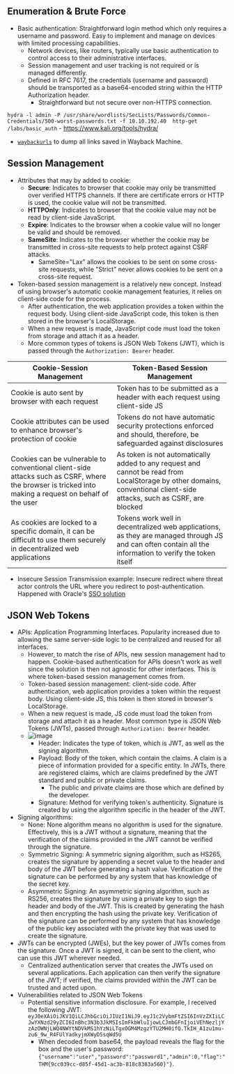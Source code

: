 ## Enumeration & Brute Force
- Basic authentication: Straightforward login method which only requires a username and password. Easy to implement and manage on devices with limited processing capabilities.
  - Network devices, like routers, typically use basic authentication to control access to their administrative interfaces.
  - Session management and user tracking is not required or is managed differently.
  - Defined in RFC 7617, the credentials (username and password) should be transported as a base64-encoded string within the HTTP Authorization header.
    - Straightforward but not secure over non-HTTPS connection.  

`hydra -l admin -P /usr/share/wordlists/SecLists/Passwords/Common-Credentials/500-worst-passwords.txt -f 10.10.192.40  http-get /labs/basic_auth` - https://www.kali.org/tools/hydra/
- [`waybackurls`](https://github.com/tomnomnom/waybackurls) to dump all links saved in Wayback Machine.

## Session Management
- Attributes that may by added to cookie:
  - **Secure**: Indicates to browser that cookie may only be transmitted over verified HTTPS channels. If there are certificate errors or HTTP is used, the cookie value will not be transmitted.
  - **HTTPOnly**: Indicates to browser that the cookie value may not be read by client-side JavaScript.
  - **Expire**: Indicates to the browser when a cookie value will no longer be valid and should be removed.
  - **SameSite**: Indicates to the browser whether the cookie may be transmitted in cross-site requests to help protect against CSRF attacks.
    - SameSite="Lax" allows the cookies to be sent on some cross-site requests, while "Strict" never allows cookies to be sent on a cross-site request.
- Token-based session management is a relatively new concept. Instead of using browser's automatic cookie management featuries, it relies on client-side code for the process.
  - After authentication, the web application provides a token within the request body. Using client-side JavaScript code, this token is then stored in the browser's LocalStorage.
  - When a new request is made, JavaScript code must load the token from storage and attach it as a header.
  - More common types of tokens is JSON Web Tokens (JWT), which is passed through the `Authorization: Bearer` header. 

|Cookie-Session Management|Token-Based Session Management|
|-----------|-----------|
|Cookie is auto sent by browser with each request|Token has to be submitted as a header with each request using client-side JS|
|Cookie attributes can be used to enhance browser's protection of cookie|Tokens do not have automatic security protections enforced and should, therefore, be safeguarded against disclosures|
|Cookies can be vulnerable to conventional client-side attacks such as CSRF, where the browser is tricked into making a request on behalf of the user|As token is  not automatically added to any request and cannot be read from LocalStorage by other domains, conventional client-side attacks, such as CSRF, are blocked|
|As cookies are locked to a specific domain, it can be difficult to use them securely in decentralized web applications|Tokens work well in decentralized web applications, as they are managed through JS and can often contain all the information to verify the token itself|

- Insecure Session Transmission example: Insecure redirect where threat actor controls the URL where you redirect to post-authentication. Happened with Oracle's [SSO solution](https://krbtgt.pw/oracle-oam-10g-session-hijacking/)

## JSON Web Tokens
- APIs: Application Programming Interfaces. Popularity increased due to allowing the same server-side logic to be centralized and reused for all interfaces.
  - However, to match the rise of APIs, new session management had to happen. Cookie-based authentication for APIs doesn't work as well since the solution is then not agnostic for other interfaces. This is where token-based session management comes from.
  - Token-based session management: client-side code. After authentication, web application provides a token within the request body. Using client-side JS, this token is then stored in browser's LocalStorage.
  - When a new request is made, JS code must load the token from storage and attach it as a header. Most common type is JSON Web Tokens (JWTs), passed through `Authorization: Bearer` header.
  - ![image](https://github.com/user-attachments/assets/b7cfcf0c-932a-41a1-86e3-65803969520d)
    - Header: Indicates the type of token, which is JWT, as well as the signing algorithm.
    - Payload: Body of the token, which contain the claims. A claim is a piece of information provided for a specific entity. In JWTs, there are registered claims, which are claims predefined by the JWT standard and public or private claims.
      - The public and private claims are those which are defined by the developer.
    - Signature: Method for verifying token's authenticity. Signature is created by using the algorithm specific in the header of the JWT.
- Signing algorithms:
  - None: None algorithm means no algorithm is used for the signature. Effectively, this is a JWT without a signature, meaning that the verification of the claims provided in the JWT cannot be verified through the signature.
  - Symmetric Signing: A symmetric signing algorithm, such as HS265, creates the signature by appending a secret value to the header and body of the JWT before generating a hash value. Verification of the signature can be performed by any system that has knowledge of the secret key.
  - Asymmetric Signing: An asymmetric signing algorithm, such as RS256, creates the signature by using a private key to sign the header and body of the JWT. This is created by generating the hash and then encrypting the hash using the private key. Verification of the signature can be performed by any system that has knowledge of the public key associated with the private key that was used to create the signature.
- JWTs can be encrypted (JWEs), but the key power of JWTs comes from the signature. Once a JWT is signed, it can be sent to the client, who can use this JWT wherever needed.
  - Centralized authentication server that creates the JWTs used on several applications. Each application can then verify the signature of the JWT; if verified, the claims provided within the JWT can be trusted and acted upon.
- Vulnerabilities related to JSON Web Tokens
  - Potential sensitive information disclosure. For example, I received the following JWT: `eyJ0eXAiOiJKV1QiLCJhbGciOiJIUzI1NiJ9.eyJ1c2VybmFtZSI6InVzZXIiLCJwYXNzd29yZCI6InBhc3N3b3JkMSIsImFkbWluIjowLCJmbGFnIjoiVEhNezljYzAzOWNjLWQ4NWYtNDVkMS1hYzNiLTgxOGM4MzgzYTU2MH0ifQ.TkIH_A1zu1mu-zu6_9w_R4FUlYadkyjmXWyD5sqWd5U`
    - When decoded from base64, the payload reveals the flag for the box and the user's password: `{"username":"user","password":"password1","admin":0,"flag":"THM{9cc039cc-d85f-45d1-ac3b-818c8383a560}"}`.

